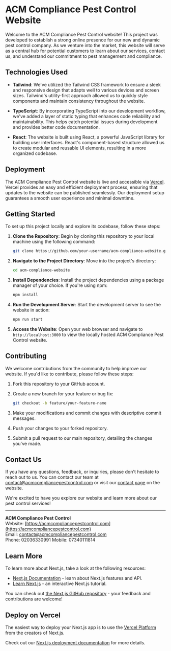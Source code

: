 # ACM Compliance Pest Control Website

Welcome to the ACM Compliance Pest Control website! This project was developed to establish a strong online presence for our new and dynamic pest control company. As we venture into the market, this website will serve as a central hub for potential customers to learn about our services, contact us, and understand our commitment to pest management and compliance.

## Technologies Used

- **Tailwind**: We've utilized the Tailwind CSS framework to ensure a sleek and responsive design that adapts well to various devices and screen sizes. Tailwind's utility-first approach allowed us to quickly style components and maintain consistency throughout the website.

- **TypeScript**: By incorporating TypeScript into our development workflow, we've added a layer of static typing that enhances code reliability and maintainability. This helps catch potential issues during development and provides better code documentation.

- **React**: The website is built using React, a powerful JavaScript library for building user interfaces. React's component-based structure allowed us to create modular and reusable UI elements, resulting in a more organized codebase.

## Deployment

The ACM Compliance Pest Control website is live and accessible via [Vercel](https://vercel.com). Vercel provides an easy and efficient deployment process, ensuring that updates to the website can be published seamlessly. Our deployment setup guarantees a smooth user experience and minimal downtime.

## Getting Started

To set up this project locally and explore its codebase, follow these steps:

1. **Clone the Repository**: Begin by cloning this repository to your local machine using the following command:

   ```bash
   git clone https://github.com/your-username/acm-compliance-website.git
   ```

2. **Navigate to the Project Directory**: Move into the project's directory:

   ```bash
   cd acm-compliance-website
   ```

3. **Install Dependencies**: Install the project dependencies using a package manager of your choice. If you're using npm:

   ```bash
   npm install
   ```

4. **Run the Development Server**: Start the development server to see the website in action:

   ```bash
   npm run start
   ```

5. **Access the Website**: Open your web browser and navigate to `http://localhost:3000` to view the locally hosted ACM Compliance Pest Control website.

## Contributing

We welcome contributions from the community to help improve our website. If you'd like to contribute, please follow these steps:

1. Fork this repository to your GitHub account.

2. Create a new branch for your feature or bug fix:

   ```bash
   git checkout -b feature/your-feature-name
   ```

3. Make your modifications and commit changes with descriptive commit messages.

4. Push your changes to your forked repository.

5. Submit a pull request to our main repository, detailing the changes you've made.

## Contact Us

If you have any questions, feedback, or inquiries, please don't hesitate to reach out to us. You can contact our team at contact@acmcompliancepestcontrol.com or visit our [contact page](https://acmcompliancepestcontrol.com/contact) on the website.

We're excited to have you explore our website and learn more about our pest control services!

---
**ACM Compliance Pest Control**  
Website: [https://acmcompliancepestcontrol.com](https://acmcompliancepestcontrol.com)  
Email: contact@acmcompliancepestcontrol.com  
Phone: 02036330991
Mobile: 07340111814



## Learn More

To learn more about Next.js, take a look at the following resources:

- [Next.js Documentation](https://nextjs.org/docs) - learn about Next.js features and API.
- [Learn Next.js](https://nextjs.org/learn) - an interactive Next.js tutorial.

You can check out [the Next.js GitHub repository](https://github.com/vercel/next.js/) - your feedback and contributions are welcome!

## Deploy on Vercel

The easiest way to deploy your Next.js app is to use the [Vercel Platform](https://vercel.com/new?utm_medium=default-template&filter=next.js&utm_source=create-next-app&utm_campaign=create-next-app-readme) from the creators of Next.js.

Check out our [Next.js deployment documentation](https://nextjs.org/docs/deployment) for more details.
